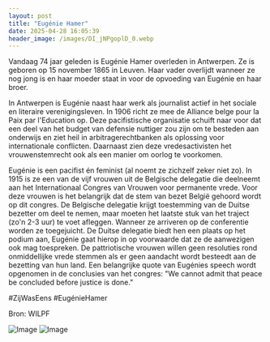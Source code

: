 ```yaml
---
layout: post
title: "Eugénie Hamer"
date: 2025-04-28 16:05:39
header_image: /images/DI_jNPgoplD_0.webp
---
```


Vandaag 74 jaar geleden is Eugénie Hamer overleden in Antwerpen. Ze is geboren op 15 november 1865 in Leuven. Haar vader overlijdt wanneer ze nog jong is en haar moeder staat in voor de opvoeding van Eugénie en haar broer. 

In Antwerpen is Eugénie naast haar werk als journalist actief in het sociale en literaire verenigingsleven. In 1906 richt ze mee de Alliance belge pour la Paix par l'Education op. Deze pacifistische organisatie schuift naar voor dat een deel van het budget van defensie nuttiger zou zijn om te besteden aan onderwijs en ziet heil in arbitragerechtbanken als oplossing voor internationale conflicten. Daarnaast zien deze vredesactivisten het vrouwenstemrecht ook als een manier om oorlog te voorkomen.

Eugénie is een pacifist én feminist (al noemt ze zichzelf zeker niet zo). In 1915 is ze een van de vijf vrouwen uit de Belgische delegatie die deelneemt aan het Internationaal Congres van Vrouwen voor permanente vrede. Voor deze vrouwen is het belangrijk dat de stem van bezet België gehoord wordt op dit congres. De Belgische delegatie krijgt toestemming van de Duitse bezetter om deel te nemen, maar moeten het laatste stuk van het traject (zo'n 2-3 uur) te voet afleggen. Wanneer ze arriveren op de conferentie worden ze toegejuicht. De Duitse delegatie biedt hen een plaats op het podium aan, Eugénie gaat hierop in op voorwaarde dat ze de aanwezigen ook mag toespreken. De pattriotische vrouwen willen geen resoluties rond onmiddellijke vrede stemmen als er geen aandacht wordt besteedt aan de bezetting van hun land. Een belangrijke quote van Eugénies speech wordt opgenomen in de conclusies van het congres: "We cannot admit that peace be concluded before justice is done."

#ZijWasEens #EugénieHamer

Bron: WILPF

![Image](/zij.was.eens/images/DI_jNPgoplD_0.webp)
![Image](/zij.was.eens/images/DI_jNPgoplD_1.webp)

